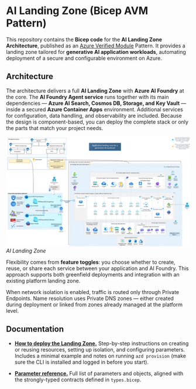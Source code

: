 # AI Landing Zone (Bicep AVM Pattern)

This repository contains the **Bicep code** for the **AI Landing Zone Architecture**, published as an [Azure Verified Module](https://aka.ms/avm) Pattern. It provides a landing zone tailored for **generative AI application workloads**, automating deployment of a secure and configurable environment on Azure.

## Architecture

The architecture delivers a full **AI Landing Zone** with **Azure AI Foundry** at the core. The **AI Foundry Agent service** runs together with its main dependencies — **Azure AI Search, Cosmos DB, Storage, and Key Vault** — inside a secured **Azure Container Apps** environment. Additional services for configuration, data handling, and observability are included. Because the design is component-based, you can deploy the complete stack or only the parts that match your project needs.

![Architecture](./docs/architecture.png)
*AI Landing Zone*

Flexibility comes from **feature toggles**: you choose whether to create, reuse, or share each service between your application and AI Foundry. This approach supports both greenfield deployments and integration with an existing platform landing zone.

When network isolation is enabled, traffic is routed only through Private Endpoints. Name resolution uses Private DNS zones — either created during deployment or linked from zones already managed at the platform level.

## Documentation

* [**How to deploy the Landing Zone.**](./docs/how_to_use.md)
  Step-by-step instructions on creating or reusing resources, setting up isolation, and configuring parameters. Includes a minimal example and notes on running `azd provision` (make sure the CLI is installed and logged in before you start).

* [**Parameter reference.**](./docs/parameters.md)
  Full list of parameters and objects, aligned with the strongly-typed contracts defined in `types.bicep`.
